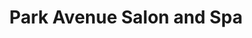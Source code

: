 ---
title: "Park Avenue Salon and Spa"
url: /menlo-park/park-avenue-salon-and-spa/
shop: Kosmetik
---